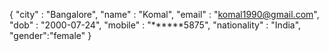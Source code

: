 { "city" : "Bangalore", "name" : "Komal", "email" : "komal1990@gmail.com", "dob" : "2000-07-24", "mobile" : "******5875", "nationality" : "India", "gender":"female" }
